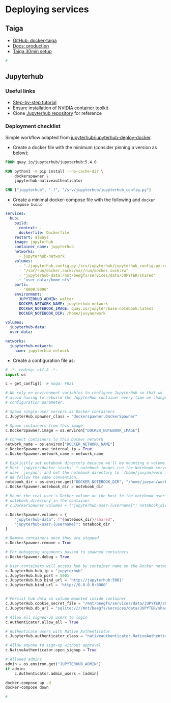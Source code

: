 # Deploying services

## Taiga

- [GitHub: docker-taiga](https://github.com/docker-taiga/taiga)
- [Docs: production](https://docs.taiga.io/setup-production.html#_get_repository)
- [Taiga 30min setup](https://community.taiga.io/t/taiga-30min-setup/170)

```bash
#
```
## Jupyterhub

### Useful links

- [Step-by-step tutorial](https://pmsquaresoft.com/machine-learning-jupyterlab-docker-ubuntu-gpu-multiple-users/)
- Ensure installation of [NVIDIA container toolkit](https://docs.nvidia.com/datacenter/cloud-native/container-toolkit/latest/install-guide.html#with-dnf-rhel-centos-fedora-amazon-linux)
- Clone [Jupyterhub repository](https://github.com/jupyterhub/jupyterhub) for reference

### Deployment checklist

Simple workflow adapted from [jupyterhub/jupyterhub-deploy-docker](https://github.com/jupyterhub/jupyterhub-deploy-docker/tree/main).

- Create a docker file with the minimum (consider pinning a version as below):

```dockerfile
FROM quay.io/jupyterhub/jupyterhub:5.4.0

RUN python3 -m pip install --no-cache-dir \
    dockerspawner \
    jupyterhub-nativeauthenticator

CMD ["jupyterhub", "-f", "/srv/jupyterhub/jupyterhub_config.py"]
```

- Create a minimal docker-compose file with the following and `docker compose build`

```yaml
services:
  hub:
    build:
      context: .
      dockerfile: Dockerfile
    restart: always
    image: jupyterhub
    container_name: jupyterhub
    networks:
      - jupyterhub-network
    volumes:
      - "./jupyterhub_config.py:/srv/jupyterhub/jupyterhub_config.py:ro"
      - "/var/run/docker.sock:/var/run/docker.sock:rw"
      - "jupyterhub-data:/mnt/beegfs/services/data/JUPYTER/shared"
      - "user-data:/home_nfs"
    ports:
      - "8000:8000"
    environment:
      JUPYTERHUB_ADMIN: walter
      DOCKER_NETWORK_NAME: jupyterhub-network
      DOCKER_NOTEBOOK_IMAGE: quay.io/jupyter/base-notebook:latest
      DOCKER_NOTEBOOK_DIR: /home/jovyan/work

volumes:
  jupyterhub-data:
  user-data:

networks:
  jupyterhub-network:
    name: jupyterhub-network
```

- Create a configuration file as:

```python
# -*- coding: utf-8 -*-
import os

c = get_config()  # noqa: F821

# We rely on environment variables to configure JupyterHub so that we
# avoid having to rebuild the JupyterHub container every time we change a
# configuration parameter.

# Spawn single-user servers as Docker containers
c.JupyterHub.spawner_class = "dockerspawner.DockerSpawner"

# Spawn containers from this image
c.DockerSpawner.image = os.environ["DOCKER_NOTEBOOK_IMAGE"]

# Connect containers to this Docker network
network_name = os.environ["DOCKER_NETWORK_NAME"]
c.DockerSpawner.use_internal_ip = True
c.DockerSpawner.network_name = network_name

# Explicitly set notebook directory because we'll be mounting a volume to it.
# Most `jupyter/docker-stacks` *-notebook images run the Notebook server as
# user `jovyan`, and set the notebook directory to `/home/jovyan/work`.
# We follow the same convention.
notebook_dir = os.environ.get("DOCKER_NOTEBOOK_DIR", "/home/jovyan/work")
c.DockerSpawner.notebook_dir = notebook_dir

# Mount the real user's Docker volume on the host to the notebook user's
# notebook directory in the container
# c.DockerSpawner.volumes = {"jupyterhub-user-{username}": notebook_dir}

c.DockerSpawner.volumes = {
    "jupyterhub-data": f"{notebook_dir}/shared",
    "jupyterhub-user-{username}": notebook_dir
}

# Remove containers once they are stopped
c.DockerSpawner.remove = True

# For debugging arguments passed to spawned containers
c.DockerSpawner.debug = True

# User containers will access hub by container name on the Docker network
c.JupyterHub.hub_ip = "jupyterhub"
c.JupyterHub.hub_port = 5001
c.JupyterHub.hub_bind_url = 'http://jupyterhub:5001'
c.JupyterHub.bind_url = 'http://0.0.0.0:8000'


# Persist hub data on volume mounted inside container
c.JupyterHub.cookie_secret_file = "/mnt/beegfs/services/data/JUPYTER/shared/jupyterhub_cookie_secret"
c.JupyterHub.db_url = "sqlite:////mnt/beegfs/services/data/JUPYTER/shared/jupyterhub.sqlite"

# Allow all signed-up users to login
c.Authenticator.allow_all = True

# Authenticate users with Native Authenticator
c.JupyterHub.authenticator_class = "nativeauthenticator.NativeAuthenticator"

# Allow anyone to sign-up without approval
c.NativeAuthenticator.open_signup = True

# Allowed admins
admin = os.environ.get("JUPYTERHUB_ADMIN")
if admin:
    c.Authenticator.admin_users = [admin]
```



```bash
docker-compose up -d
docker-compose down
```

```bash
#
```